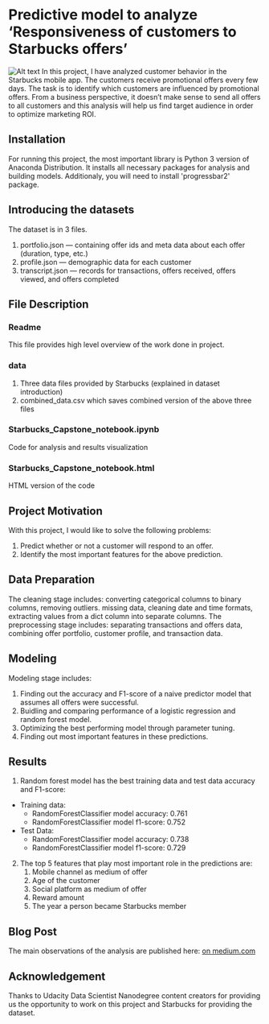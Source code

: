 # Predictive model to analyze ‘Responsiveness of customers to Starbucks offers’
![Alt text](https://www.bakingbusiness.com/ext/resources/2019/4/04292019/StarbucksRewardsApp_Lead.jpg?1556306856=true "Starbucks-Capstone-Project")
In this project, I have analyzed customer behavior in the Starbucks mobile app. The customers receive promotional offers every few days. The task is to identify which customers are influenced by promotional offers. From a business perspective, it doesn’t make sense to send all offers to all customers and this analysis will help us find target audience in order to optimize marketing ROI.
## Installation
For running this project, the most important library is Python 3 version of Anaconda Distribution. It installs all necessary packages for analysis and building models. Additionaly, you will need to install 'progressbar2' package.
## Introducing the datasets
The dataset is in 3 files. 
  1. portfolio.json — containing offer ids and meta data about each offer (duration, type, etc.)
  2. profile.json — demographic data for each customer
  3. transcript.json — records for transactions, offers received, offers viewed, and offers completed
## File Description
### Readme
This file provides high level overview of the work done in project.
### data
1. Three data files provided by Starbucks (explained in dataset introduction)
2. combined_data.csv which saves combined version of the above three files
### Starbucks_Capstone_notebook.ipynb
Code for analysis and results visualization
### Starbucks_Capstone_notebook.html
HTML version of the code
## Project Motivation
With this project, I would like to solve the following problems:
1. Predict whether or not a customer will respond to an offer.
2. Identify the most important features for the above prediction.
## Data Preparation
The cleaning stage includes: converting categorical columns to binary columns, removing outliers. missing data, cleaning date and time formats, extracting values from a dict column into separate columns.
The preprocessing stage includes: separating transactions and offers data, combining offer portfolio, customer profile, and transaction data.
## Modeling
Modeling stage includes: 
1. Finding out the accuracy and F1-score of a naive predictor model that assumes all offers were successful. 
2. Buidling and comparing performance of a logistic regression and random forest model. 
3. Optimizing the best performing model through parameter tuning.
4. Finding out most important features in these predictions.
## Results
1. Random forest model has the best training data and test data accuracy and F1-score: 
  * Training data:
    * RandomForestClassifier model accuracy: 0.761
    * RandomForestClassifier model f1-score: 0.752 
  * Test Data:
    * RandomForestClassifier model accuracy: 0.738
    * RandomForestClassifier model f1-score: 0.729
2. The top 5 features that play most important role in the predictions are:
    1. Mobile channel as medium of offer
    2. Age of the customer
    3. Social platform as medium of offer
    4. Reward amount
    5. The year a person became Starbucks member
## Blog Post
The main observations of the analysis are published here: [on medium.com](https://medium.com/starbucks-capstone-project/introduction-490213b1f474)
## Acknowledgement
Thanks to Udacity Data Scientist Nanodegree content creators for providing us the opportunity to work on this project and Starbucks for providing the dataset.
